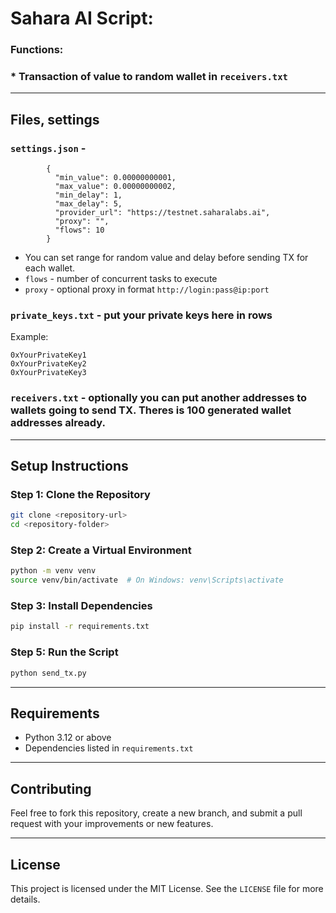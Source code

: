 # Sahara AI Script:

### Functions:
### * Transaction of value to random wallet in `receivers.txt`

---

## Files, settings
### `settings.json` - 
            {
              "min_value": 0.00000000001,
              "max_value": 0.00000000002,
              "min_delay": 1,
              "max_delay": 5,
              "provider_url": "https://testnet.saharalabs.ai",
              "proxy": "",
              "flows": 10
            }

* You can set range for random value and delay before sending TX for each wallet. 
* `flows` - number of concurrent tasks to execute
* `proxy` - optional proxy in format `http://login:pass@ip:port`

### `private_keys.txt` - put your private keys here in rows
Example:
```
0xYourPrivateKey1
0xYourPrivateKey2
0xYourPrivateKey3
```

### `receivers.txt` - optionally you can put another addresses to wallets going to send TX. Theres is 100 generated wallet addresses already.


---

## Setup Instructions

### Step 1: Clone the Repository
```bash
git clone <repository-url>
cd <repository-folder>
```

### Step 2: Create a Virtual Environment
```bash
python -m venv venv
source venv/bin/activate  # On Windows: venv\Scripts\activate
```

### Step 3: Install Dependencies
```bash
pip install -r requirements.txt
```

### Step 5: Run the Script
```bash
python send_tx.py
```

---

## Requirements
- Python 3.12 or above
- Dependencies listed in `requirements.txt`

---

## Contributing
Feel free to fork this repository, create a new branch, and submit a pull request with your improvements or new features.

---

## License
This project is licensed under the MIT License. See the `LICENSE` file for more details.